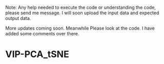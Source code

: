 Note:
Any help needed to execute the code or understanding the code, please send me message. I will soon upload the input data and expected output data.

More updates coming soon. Meanwhile Please look at the code. I have added some comments over there.

# VIP-PCA_tSNE
